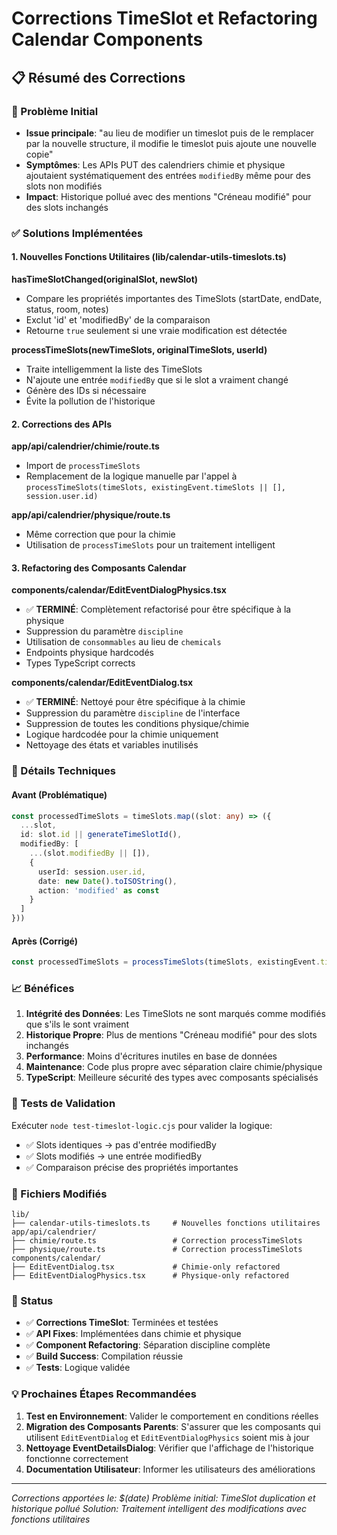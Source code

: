 # Corrections TimeSlot et Refactoring Calendar Components

## 📋 Résumé des Corrections

### 🎯 Problème Initial
- **Issue principale**: "au lieu de modifier un timeslot puis de le remplacer par la nouvelle structure, il modifie le timeslot puis ajoute une nouvelle copie"
- **Symptômes**: Les APIs PUT des calendriers chimie et physique ajoutaient systématiquement des entrées `modifiedBy` même pour des slots non modifiés
- **Impact**: Historique pollué avec des mentions "Créneau modifié" pour des slots inchangés

### ✅ Solutions Implémentées

#### 1. Nouvelles Fonctions Utilitaires (lib/calendar-utils-timeslots.ts)

**hasTimeSlotChanged(originalSlot, newSlot)**
- Compare les propriétés importantes des TimeSlots (startDate, endDate, status, room, notes)
- Exclut 'id' et 'modifiedBy' de la comparaison
- Retourne `true` seulement si une vraie modification est détectée

**processTimeSlots(newTimeSlots, originalTimeSlots, userId)**
- Traite intelligemment la liste des TimeSlots
- N'ajoute une entrée `modifiedBy` que si le slot a vraiment changé
- Génère des IDs si nécessaire
- Évite la pollution de l'historique

#### 2. Corrections des APIs

**app/api/calendrier/chimie/route.ts**
- Import de `processTimeSlots`
- Remplacement de la logique manuelle par l'appel à `processTimeSlots(timeSlots, existingEvent.timeSlots || [], session.user.id)`

**app/api/calendrier/physique/route.ts**
- Même correction que pour la chimie
- Utilisation de `processTimeSlots` pour un traitement intelligent

#### 3. Refactoring des Composants Calendar

**components/calendar/EditEventDialogPhysics.tsx**
- ✅ **TERMINÉ**: Complètement refactorisé pour être spécifique à la physique
- Suppression du paramètre `discipline`
- Utilisation de `consommables` au lieu de `chemicals`
- Endpoints physique hardcodés
- Types TypeScript corrects

**components/calendar/EditEventDialog.tsx**
- ✅ **TERMINÉ**: Nettoyé pour être spécifique à la chimie
- Suppression du paramètre `discipline` de l'interface
- Suppression de toutes les conditions physique/chimie
- Logique hardcodée pour la chimie uniquement
- Nettoyage des états et variables inutilisés

### 🔧 Détails Techniques

#### Avant (Problématique)
```typescript
const processedTimeSlots = timeSlots.map((slot: any) => ({
  ...slot,
  id: slot.id || generateTimeSlotId(),
  modifiedBy: [
    ...(slot.modifiedBy || []),
    {
      userId: session.user.id,
      date: new Date().toISOString(),
      action: 'modified' as const
    }
  ]
}))
```

#### Après (Corrigé)
```typescript
const processedTimeSlots = processTimeSlots(timeSlots, existingEvent.timeSlots || [], session.user.id)
```

### 📈 Bénéfices

1. **Intégrité des Données**: Les TimeSlots ne sont marqués comme modifiés que s'ils le sont vraiment
2. **Historique Propre**: Plus de mentions "Créneau modifié" pour des slots inchangés
3. **Performance**: Moins d'écritures inutiles en base de données
4. **Maintenance**: Code plus propre avec séparation claire chimie/physique
5. **TypeScript**: Meilleure sécurité des types avec composants spécialisés

### 🧪 Tests de Validation

Exécuter `node test-timeslot-logic.cjs` pour valider la logique:
- ✅ Slots identiques → pas d'entrée modifiedBy
- ✅ Slots modifiés → une entrée modifiedBy
- ✅ Comparaison précise des propriétés importantes

### 📁 Fichiers Modifiés

```
lib/
├── calendar-utils-timeslots.ts     # Nouvelles fonctions utilitaires
app/api/calendrier/
├── chimie/route.ts                 # Correction processTimeSlots
├── physique/route.ts               # Correction processTimeSlots
components/calendar/
├── EditEventDialog.tsx             # Chimie-only refactored
├── EditEventDialogPhysics.tsx      # Physique-only refactored
```

### 🚀 Status

- ✅ **Corrections TimeSlot**: Terminées et testées
- ✅ **API Fixes**: Implémentées dans chimie et physique
- ✅ **Component Refactoring**: Séparation discipline complète
- ✅ **Build Success**: Compilation réussie
- ✅ **Tests**: Logique validée

### 💡 Prochaines Étapes Recommandées

1. **Test en Environnement**: Valider le comportement en conditions réelles
2. **Migration des Composants Parents**: S'assurer que les composants qui utilisent `EditEventDialog` et `EditEventDialogPhysics` soient mis à jour
3. **Nettoyage EventDetailsDialog**: Vérifier que l'affichage de l'historique fonctionne correctement
4. **Documentation Utilisateur**: Informer les utilisateurs des améliorations

---

*Corrections apportées le: $(date)*
*Problème initial: TimeSlot duplication et historique pollué*
*Solution: Traitement intelligent des modifications avec fonctions utilitaires*
